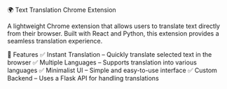 🌍 Text Translation Chrome Extension

A lightweight Chrome extension that allows users to translate text directly from their browser. Built with React and Python, this extension provides a seamless translation experience.

🚀 Features
✅ Instant Translation – Quickly translate selected text in the browser
✅ Multiple Languages – Supports translation into various languages
✅ Minimalist UI – Simple and easy-to-use interface
✅ Custom Backend – Uses a Flask API for handling translations

